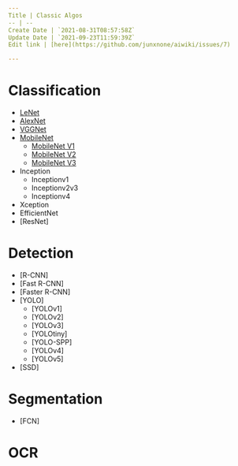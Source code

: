 ```yaml
---
Title | Classic Algos
-- | --
Create Date | `2021-08-31T08:57:58Z`
Update Date | `2021-09-23T11:59:39Z`
Edit link | [here](https://github.com/junxnone/aiwiki/issues/7)

---
```

# Classification

- [LeNet](/LeNet)
- [AlexNet](/AlexNet)
- [VGGNet](/VGGNet)
- [MobileNet](/MobileNet_Summary)
  - [MobileNet V1](/MobileNetV1)
  - [MobileNet V2](/MobileNetV2)
  - [MobileNet V3](/MobileNetV3)
- Inception
  - Inceptionv1
  - Inceptionv2v3
  - Inceptionv4
- Xception
- EfficientNet
- [ResNet]


# Detection

- [R-CNN]
- [Fast R-CNN]
- [Faster R-CNN]
- [YOLO]
  - [YOLOv1]
  - [YOLOv2]
  - [YOLOv3]
  - [YOLOtiny]
  - [YOLO-SPP]
  - [YOLOv4]
  - [YOLOv5]
- [SSD]

# Segmentation

- [FCN]

# OCR


